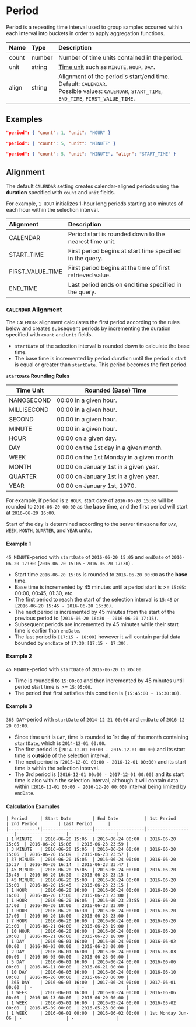 # Period

Period is a repeating time interval used to group samples occurred within each interval into buckets in order to apply aggregation functions.

| **Name**  | **Type** | **Description** |
|:---|:---|:---|
| count  | number | Number of time units contained in the period. |
| unit  | string | [Time unit](time-unit.md) such as `MINUTE`, `HOUR`, `DAY`. |
| align | string | Alignment of the period's start/end time. Default: `CALENDAR`. <br>Possible values: `CALENDAR`, `START_TIME`, `END_TIME`, `FIRST_VALUE_TIME`.|

## Examples

```json
"period": { "count": 1, "unit": "HOUR" }
```

```json
"period": { "count": 5, "unit": "MINUTE" }
```

```json
"period": { "count": 5, "unit": "MINUTE", "align": "START_TIME" }
```

## Alignment

The default `CALENDAR` setting creates calendar-aligned periods using the **duration** specified with `count` and `unit` fields.

For example, `1 HOUR` initializes 1-hour long periods starting at `0` minutes of each hour within the selection interval.

| **Alignment** | **Description**|
|:---|:---|
| CALENDAR | Period start is rounded down to the nearest time unit. |
| START_TIME | First period begins at start time specified in the query. |
| FIRST_VALUE_TIME | First period begins at the time of first retrieved value. |
| END_TIME | Last period ends on end time specified in the query. |

### `CALENDAR` Alignment

The `CALENDAR` alignment calculates the first period according to the rules below and creates subsequent periods by incrementing the duration specified with `count` and `unit` fields.

* `startDate` of the selection interval is rounded down to calculate the base time.
* The base time is incremented by period duration until the period's start is equal or greater than `startDate`. This period becomes the first period.

**`startDate` Rounding Rules**

| **Time Unit**   | **Rounded (Base) Time** |
|-------------|-----------|
| NANOSECOND | 00:00 in a given hour. |
| MILLISECOND | 00:00 in a given hour. |
| SECOND | 00:00 in a given hour. |
| MINUTE | 00:00 in a given hour. |
| HOUR | 00:00 on a given day. |
| DAY | 00:00 on the 1st day in a given month. |
| WEEK | 00:00 on the 1st Monday in a given month. |
| MONTH | 00:00 on January 1st in a given year. |
| QUARTER | 00:00 on January 1st in a given year. |
| YEAR | 00:00 on January 1st, 1970. |

For example, if period is `2 HOUR`, start date of `2016-06-20 15:08` will be rounded to `2016-06-20 00:00` as the **base** time, and the first period will start at `2016-06-20 16:00`.

Start of the day is determined according to the server timezone for `DAY`, `WEEK`, `MONTH`, `QUARTER`, and `YEAR` units.

#### Example 1

`45 MINUTE`-period with `startDate` of `2016-06-20 15:05` and `endDate` of `2016-06-20 17:30`: [`2016-06-20 15:05` - `2016-06-20 17:30`) .
* Start time `2016-06-20 15:05` is rounded to `2016-06-20 00:00` as the **base** time.
* Base time is incremented by 45 minutes until a period start is >= `15:05`: 00:00, 00:45, 01:30, etc.
* The first period to reach the start of the selection interval is `15:45` or `[2016-06-20 15:45 - 2016-06-20 16:30)`.
* The next period is incremented by 45 minutes from the start of the previous period to `[2016-06-20 16:30 - 2016-06-20 17:15)`.
* Subsequent periods are incremented by 45 minutes while their start time is earlier than `endDate`.
* The last period is `[17:15 - 18:00)` however it will contain partial data bounded by `endDate` of `17:30`: `[17:15 - 17:30)`.

#### Example 2

`45 MINUTE`-period with `startDate` of `2016-06-20 15:05:00`.

* Time is rounded to `15:00:00` and then incremented by 45 minutes until period start time is >= `15:05:00`.
* The period that first satisfies this condition is `[15:45:00 - 16:30:00)`.

#### Example 3

`365 DAY`-period with `startDate` of `2014-12-21 00:00` and `endDate` of `2016-12-20 00:00`.

* Since time unit is `DAY`, time is rounded to 1st day of the month containing `startDate`, which is `2014-12-01 00:00`.
* The first period is `[2014-12-01 00:00 - 2015-12-01 00:00)` and its start time is **outside** of the selection interval.
* The next period is `[2015-12-01 00:00 - 2016-12-01 00:00)` and its start time is within the selection interval.
* The 3rd period is `[2016-12-01 00:00 - 2017-12-01 00:00)` and its start time is also within the selection interval, although it will contain data within `[2016-12-01 00:00 - 2016-12-20 00:00)` interval being limited by `endDate`.

#### Calculation Examples

```ls
| Period     | Start Date        | End Date          | 1st Period        | 2nd Period        | Last Period      |
|-----------:|-------------------|-------------------|-------------------|-------------------|------------------|
| 1 MINUTE   | 2016-06-20 15:05  | 2016-06-24 00:00  | 2016-06-20 15:05  | 2016-06-20 15:06  | 2016-06-23 23:59 |
| 3 MINUTE   | 2016-06-20 15:05  | 2016-06-24 00:00  | 2016-06-20 15:06  | 2016-06-20 15:09  | 2016-06-23 23:57 |
| 37 MINUTE  | 2016-06-20 15:05  | 2016-06-24 00:00  | 2016-06-20 15:37  | 2016-06-20 16:14  | 2016-06-23 23:47 |
| 45 MINUTE  | 2016-06-20 15:05  | 2016-06-24 00:00  | 2016-06-20 15:45  | 2016-06-20 16:30  | 2016-06-23 23:15 |
| 45 MINUTE  | 2016-06-20 15:00  | 2016-06-24 00:00  | 2016-06-20 15:00  | 2016-06-20 15:45  | 2016-06-23 23:15 |
| 1 HOUR     | 2016-06-20 16:00  | 2016-06-24 00:00  | 2016-06-20 16:00  | 2016-06-20 17:00  | 2016-06-23 23:00 |
| 1 HOUR     | 2016-06-20 16:05  | 2016-06-23 23:55  | 2016-06-20 17:00  | 2016-06-20 18:00  | 2016-06-23 23:00 |
| 1 HOUR     | 2016-06-20 16:30  | 2016-06-24 00:00  | 2016-06-20 17:00  | 2016-06-20 18:00  | 2016-06-23 23:00 |
| 7 HOUR     | 2016-06-20 16:00  | 2016-06-24 00:00  | 2016-06-20 21:00  | 2016-06-21 04:00  | 2016-06-23 19:00 |
| 10 HOUR    | 2016-06-20 16:00  | 2016-06-24 00:00  | 2016-06-20 20:00  | 2016-06-21 06:00  | 2016-06-23 18:00 |
| 1 DAY      | 2016-06-01 16:00  | 2016-06-24 00:00  | 2016-06-02 00:00  | 2016-06-03 00:00  | 2016-06-23 00:00 |
| 2 DAY      | 2016-06-01 16:00  | 2016-06-24 00:00  | 2016-06-03 00:00  | 2016-06-05 00:00  | 2016-06-23 00:00 |
| 5 DAY      | 2016-06-01 16:00  | 2016-06-24 00:00  | 2016-06-06 00:00  | 2016-06-11 00:00  | 2016-06-21 00:00 |
| 10 DAY     | 2016-06-03 16:00  | 2016-06-24 00:00  | 2016-06-10 00:00  | 2016-06-20 00:00  | 2016-06-20 00:00 |
| 365 DAY    | 2016-06-03 16:00  | 2017-06-24 00:00  | 2017-06-01 00:00  | -                 | -                |
| 1 WEEK     | 2016-06-01 16:00  | 2016-06-24 00:00  | 2016-06-06 00:00  | 2016-06-13 00:00  | 2016-06-20 00:00 |
| 1 WEEK     | 2016-05-01 16:00  | 2016-05-24 00:00  | 2016-05-02 00:00  | 2016-05-09 00:00  | 2016-05-23 00:00 |
| 1 WEEK     | 2016-06-01 00:00  | 2016-06-02 00:00  | 1st Monday Jun-06 | -                 | -                |
```
